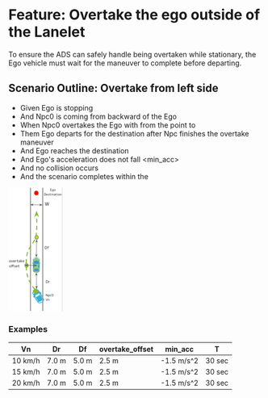 # Feature: Overtake the ego outside of the Lanelet

To ensure the ADS can safely handle being overtaken while stationary,
the Ego vehicle must wait for the maneuver to complete before departing.

## Scenario Outline: Overtake from left side

* Given Ego is stopping
* And Npc0 is coming from backward of the Ego
* When Npc0 overtakes the Ego with <Vn> from the point <Dr> to <Df>
* Them Ego departs for the destination after Npc finishes the overtake maneuver
* And Ego reaches the destination
* And Ego's acceleration does not fall <min_acc>
* And no collision occurs
* And the scenario completes within the <T>

![Description](UC-NTR-001-0001.png)

### Examples

  | Vn      | Dr    | Df    | overtake_offset | min_acc    | T      |
  | ------- | ----- | ----- | --------------- | ---------- | ------ |
  | 10 km/h | 7.0 m | 5.0 m | 2.5 m           | -1.5 m/s^2 | 30 sec |
  | 15 km/h | 7.0 m | 5.0 m | 2.5 m           | -1.5 m/s^2 | 30 sec |
  | 20 km/h | 7.0 m | 5.0 m | 2.5 m           | -1.5 m/s^2 | 30 sec |
  